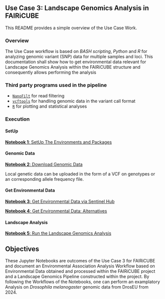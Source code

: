 ## Use Case 3: Landscape Genomics Analysis in FAIRiCUBE

This README provides a simple overview of the Use Case Work. 
### Overview

The Use Case workflow is based on *BASH scripting*, *Python* and *R* for analyzing genomic variant (SNP) data for multiple samples and loci. 
This documentation shall show how to get environmental data relevant for Landscape Genomics Analysis within the FAIRiCUBE structure and consequently allows performing the analysis 

### Third party programs used in the pipeline

* [`NanoFilt`](https://github.com/wdecoster/nanofilt) for read filtering
* [`vcftools`](https://vcftools.sourceforge.net/) for handling genomic data in the variant call format
* [`R`](https://www.r-project.org/) for plotting and statistical analyses


### Execution 

#### SetUp 
[**Notebook 1**: SetUp The Environments and Packages](/user/home/sonjastndl/s3/Notebooks/LandscapeGenomicsSetup.ipynb)

#### Genomic Data 
[**Notebook 2**: Download Genomic Data](s3/Notebooks/GetGenomicData.ipynb)

Local genetic data can be uploaded in the form of a VCF on genotypes or an corresponding allele frequency file.

#### Get Environmental Data  

[**Notebook 3**: Get Environmental Data via Sentinel Hub](s3/ClimateData/DataFromSH.ipynb)

[**Notebook 4**: Get Environmental Data: Alternatives](s3/Notebooks/OOWP.ipynb)

#### Landscape Analysis  
[**Notebook 5**: Run the Landscape Genomics Analysis](s3/Notebooks/Run_LG_Pipeline.ipynb)

## Objectives

These Jupyter Notebooks are outcomes of the Use Case 3 for FAIRiCUBE and document an Environmental Association Analysis Workflow based on Environmental Data obtained and processed within the FAIRiCUBE project and a Landscape Genomics Pipeline constructed within the project.
By following the Workflows of the Notebooks, one can perform an examplatory Analysis on *Drosophila melanogaster* genomic data from DrosEU from 2024. 